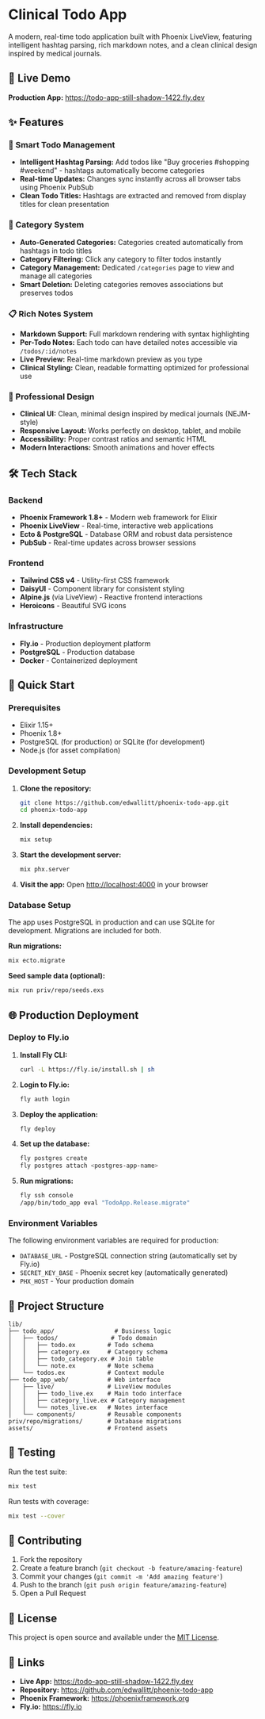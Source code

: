 # Clinical Todo App

A modern, real-time todo application built with Phoenix LiveView, featuring intelligent hashtag parsing, rich markdown notes, and a clean clinical design inspired by medical journals.

## 🚀 Live Demo

**Production App:** https://todo-app-still-shadow-1422.fly.dev

## ✨ Features

### 📝 Smart Todo Management
- **Intelligent Hashtag Parsing:** Add todos like "Buy groceries #shopping #weekend" - hashtags automatically become categories
- **Real-time Updates:** Changes sync instantly across all browser tabs using Phoenix PubSub
- **Clean Todo Titles:** Hashtags are extracted and removed from display titles for clean presentation

### 📂 Category System
- **Auto-Generated Categories:** Categories created automatically from hashtags in todo titles
- **Category Filtering:** Click any category to filter todos instantly
- **Category Management:** Dedicated `/categories` page to view and manage all categories
- **Smart Deletion:** Deleting categories removes associations but preserves todos

### 📋 Rich Notes System
- **Markdown Support:** Full markdown rendering with syntax highlighting
- **Per-Todo Notes:** Each todo can have detailed notes accessible via `/todos/:id/notes`
- **Live Preview:** Real-time markdown preview as you type
- **Clinical Styling:** Clean, readable formatting optimized for professional use

### 🎨 Professional Design
- **Clinical UI:** Clean, minimal design inspired by medical journals (NEJM-style)
- **Responsive Layout:** Works perfectly on desktop, tablet, and mobile
- **Accessibility:** Proper contrast ratios and semantic HTML
- **Modern Interactions:** Smooth animations and hover effects

## 🛠 Tech Stack

### Backend
- **Phoenix Framework 1.8+** - Modern web framework for Elixir
- **Phoenix LiveView** - Real-time, interactive web applications
- **Ecto & PostgreSQL** - Database ORM and robust data persistence
- **PubSub** - Real-time updates across browser sessions

### Frontend
- **Tailwind CSS v4** - Utility-first CSS framework
- **DaisyUI** - Component library for consistent styling
- **Alpine.js** (via LiveView) - Reactive frontend interactions
- **Heroicons** - Beautiful SVG icons

### Infrastructure
- **Fly.io** - Production deployment platform
- **PostgreSQL** - Production database
- **Docker** - Containerized deployment

## 🚀 Quick Start

### Prerequisites
- Elixir 1.15+
- Phoenix 1.8+
- PostgreSQL (for production) or SQLite (for development)
- Node.js (for asset compilation)

### Development Setup

1. **Clone the repository:**
   ```bash
   git clone https://github.com/edwallitt/phoenix-todo-app.git
   cd phoenix-todo-app
   ```

2. **Install dependencies:**
   ```bash
   mix setup
   ```

3. **Start the development server:**
   ```bash
   mix phx.server
   ```

4. **Visit the app:**
   Open [http://localhost:4000](http://localhost:4000) in your browser

### Database Setup

The app uses PostgreSQL in production and can use SQLite for development. Migrations are included for both.

**Run migrations:**
```bash
mix ecto.migrate
```

**Seed sample data (optional):**
```bash
mix run priv/repo/seeds.exs
```

## 🌐 Production Deployment

### Deploy to Fly.io

1. **Install Fly CLI:**
   ```bash
   curl -L https://fly.io/install.sh | sh
   ```

2. **Login to Fly.io:**
   ```bash
   fly auth login
   ```

3. **Deploy the application:**
   ```bash
   fly deploy
   ```

4. **Set up the database:**
   ```bash
   fly postgres create
   fly postgres attach <postgres-app-name>
   ```

5. **Run migrations:**
   ```bash
   fly ssh console
   /app/bin/todo_app eval "TodoApp.Release.migrate"
   ```

### Environment Variables

The following environment variables are required for production:

- `DATABASE_URL` - PostgreSQL connection string (automatically set by Fly.io)
- `SECRET_KEY_BASE` - Phoenix secret key (automatically generated)
- `PHX_HOST` - Your production domain

## 📁 Project Structure

```
lib/
├── todo_app/                 # Business logic
│   ├── todos/               # Todo domain
│   │   ├── todo.ex         # Todo schema
│   │   ├── category.ex     # Category schema
│   │   ├── todo_category.ex # Join table
│   │   └── note.ex         # Note schema
│   └── todos.ex            # Context module
├── todo_app_web/           # Web interface
│   ├── live/               # LiveView modules
│   │   ├── todo_live.ex    # Main todo interface
│   │   ├── category_live.ex # Category management
│   │   └── notes_live.ex   # Notes interface
│   └── components/         # Reusable components
priv/repo/migrations/       # Database migrations
assets/                     # Frontend assets
```

## 🧪 Testing

Run the test suite:
```bash
mix test
```

Run tests with coverage:
```bash
mix test --cover
```

## 🤝 Contributing

1. Fork the repository
2. Create a feature branch (`git checkout -b feature/amazing-feature`)
3. Commit your changes (`git commit -m 'Add amazing feature'`)
4. Push to the branch (`git push origin feature/amazing-feature`)
5. Open a Pull Request

## 📄 License

This project is open source and available under the [MIT License](LICENSE).

## 🔗 Links

- **Live App:** https://todo-app-still-shadow-1422.fly.dev
- **Repository:** https://github.com/edwallitt/phoenix-todo-app
- **Phoenix Framework:** https://phoenixframework.org
- **Fly.io:** https://fly.io
